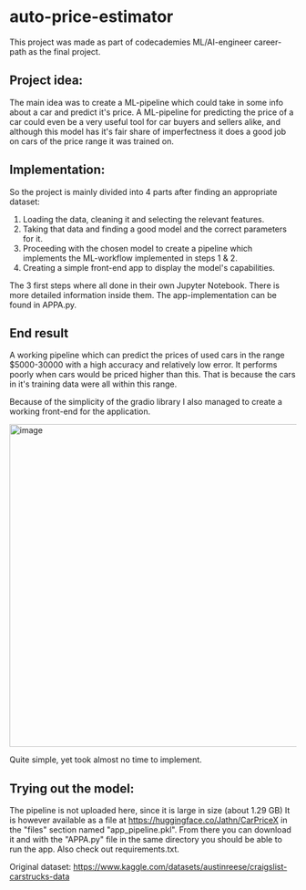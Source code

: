 # auto-price-estimator

This project was made as part of codecademies ML/AI-engineer career-path as the final project.

## Project idea:

The main idea was to create a ML-pipeline which could take in some info about a car and predict it's price.
A ML-pipeline for predicting the price of a car could even be a very useful tool for car buyers and sellers alike, and although this model has it's fair share of
imperfectness it does a good job on cars of the price range it was trained on.

## Implementation:

So the project is mainly divided into 4 parts after finding an appropriate dataset:

1. Loading the data, cleaning it and selecting the relevant features.
2. Taking that data and finding a good model and the correct parameters for it.
3. Proceeding with the chosen model to create a pipeline which implements the ML-workflow implemented in steps 1 & 2.
4. Creating a simple front-end app to display the model's capabilities.

The 3 first steps where all done in their own Jupyter Notebook. There is more detailed information inside them.
The app-implementation can be found in APPA.py.

## End result

A working pipeline which can predict the prices of used cars in the range $5000-30000 with a high accuracy and relatively low error. It performs poorly when cars would
be priced higher than this. That is because the cars in it's training data were all within this range.

Because of the simplicity of the gradio library I also managed to create a working front-end for the application.

<img width="566" alt="image" src="https://user-images.githubusercontent.com/124161756/232327218-0eb074d7-3ff4-4d27-8d67-f81ef3f62ab6.png">

Quite simple, yet took almost no time to implement.

## Trying out the model:

The pipeline is not uploaded here, since it is large in size (about 1.29 GB)
It is however available as a file at https://huggingface.co/Jathn/CarPriceX in the "files" section named "app_pipeline.pkl". From there you can download it and with
the "APPA.py" file in the same directory you should be able to run the app. Also check out requirements.txt.

Original dataset: https://www.kaggle.com/datasets/austinreese/craigslist-carstrucks-data
